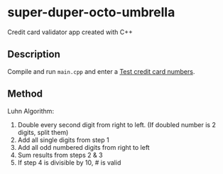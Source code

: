 # super-duper-octo-umbrella
Credit card validator app created with C++

## Description
Compile and run ```main.cpp``` and enter a [Test credit card numbers](https://www.paypalobjects.com/en_AU/vhelp/paypalmanager_help/credit_card_numbers.htm). 

## Method
Luhn Algorithm:
1. Double every second digit from right to left. (If doubled number is 2 digits, split them)
2. Add all single digits from step 1
3. Add all odd numbered digits from right to left
4. Sum results from steps 2 & 3
5. If step 4 is divisible by 10, # is valid